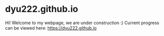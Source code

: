 # dyu222.github.io
Hi! Welcome to my webpage, we are under construction :)
Current progress can be viewed here: https://dyu222.github.io